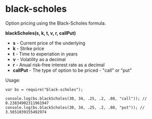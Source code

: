 black-scholes
=============

Option pricing using the Black-Scholes formula.

**blackScholes(s, k, t, v, r, callPut)**
- **s** - Current price of the underlying
- **k** - Strike price
- **t** - Time to experiation in years
- **v** - Volatility as a decimal
- **r** - Anual risk-free interest rate as a decimal
- **callPut** - The type of option to be priced - "call" or "put"

Usage:
```
var bs = require("black-scholes");

console.log(bs.blackScholes(30, 34, .25, .2, .08, "call")); // 0.23834902311961947
console.log(bs.blackScholes(30, 34, .25, .2, .08, "put")); // 3.5651039155492974
```
